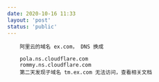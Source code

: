 ```yaml
---
date: 2020-10-16 11:33
layout: 'post'
status: 'public'
---
```


        阿里云的域名 ex.com， DNS 换成 
    
        pola.ns.cloudflare.com
        rommy.ns.cloudflare.com
        第二天发现子域名 tm.ex.com 无法访问，查看相关文档
